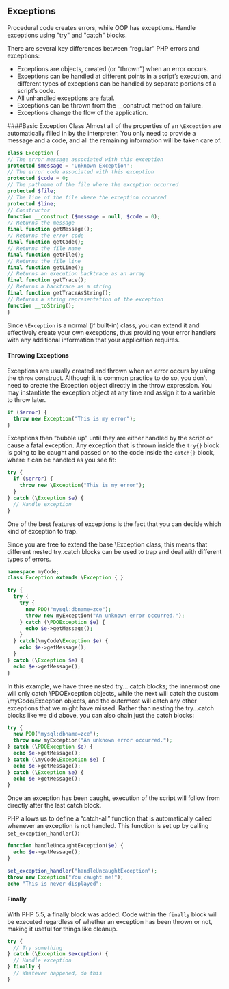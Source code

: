 ## Exceptions

Procedural code creates errors, while OOP has exceptions. Handle exceptions using "try" and "catch" blocks.

There are several key differences between “regular” PHP errors and exceptions:
- Exceptions are objects, created (or “thrown”) when an error occurs.
- Exceptions can be handled at different points in a script’s execution, and different types of exceptions can be handled by separate portions of a script’s code.
- All unhandled exceptions are fatal.
- Exceptions can be thrown from the __construct method on failure.
- Exceptions change the flow of the application.

####Basic Exception Class
Almost all of the properties of an ```\Exception``` are automatically filled in by the interpreter. You only need to provide a
message and a code, and all the remaining information will be taken care of.
```php
class Exception {
// The error message associated with this exception
protected $message = 'Unknown Exception';
// The error code associated with this exception
protected $code = 0;
// The pathname of the file where the exception occurred
protected $file;
// The line of the file where the exception occurred
protected $line;
// Constructor
function __construct ($message = null, $code = 0);
// Returns the message
final function getMessage();
// Returns the error code
final function getCode();
// Returns the file name
final function getFile();
// Returns the file line
final function getLine();
// Returns an execution backtrace as an array
final function getTrace();
// Returns a backtrace as a string
final function getTraceAsString();
// Returns a string representation of the exception
function __toString();
}
```
Since ```\Exception``` is a normal (if built-in) class, you can extend it and effectively create your own exceptions, thus providing your error handlers with any additional information that your application requires.

#### Throwing Exceptions
Exceptions are usually created and thrown when an error occurs by using the ```throw``` construct. Although it is common practice to do so, you don’t need to create the Exception object directly in the throw expression. You may instantiate the exception object at any time and assign it to a variable to throw later.
```php
if ($error) {
  throw new Exception("This is my error");
}
```
Exceptions then “bubble up” until they are either handled by the script or cause a fatal exception. Any exception that is thrown inside the ```try{}``` block is going to be caught and passed on to the code inside the ```catch{}``` block, where it can be handled as you see fit:
```php
try {
  if ($error) {
    throw new \Exception("This is my error");
  }
} catch (\Exception $e) {
  // Handle exception
}
```
One of the best features of exceptions is the fact that you can decide which kind of exception to trap.

Since you are free to extend the base \Exception class, this means that different nested try..catch blocks can be used to trap and deal with different types of errors.
```php
namespace myCode;
class Exception extends \Exception { }

try {
  try {
    try {
      new PDO("mysql:dbname=zce");
      throw new myException("An unknown error occurred.");
    } catch (\PDOException $e) {
      echo $e->getMessage();
    }
  } catch(\myCode\Exception $e) {
    echo $e->getMessage();
  }
} catch (\Exception $e) {
  echo $e->getMessage();
}
```
In this example, we have three nested try... catch blocks; the innermost
one will only catch \PDOException objects, while the next will catch the
custom \myCode\Exception objects, and the outermost will catch any other
exceptions that we might have missed. Rather than nesting the try...catch
blocks like we did above, you can also chain just the catch blocks:
```php
try {
  new PDO("mysql:dbname=zce");
  throw new myException("An unknown error occurred.");
} catch (\PDOException $e) {
  echo $e->getMessage();
} catch (\myCode\Exception $e) {
  echo $e->getMessage();
} catch (\Exception $e) {
  echo $e->getMessage();
}
```
Once an exception has been caught, execution of the script will follow from directly after the last catch block.

PHP allows us to define a “catch-all” function that is automatically called whenever an exception is not handled.
This function is set up by calling ```set_exception_handler()```:
```php
function handleUncaughtException($e) {
  echo $e->getMessage();
}

set_exception_handler("handleUncaughtException");
throw new Exception("You caught me!");
echo "This is never displayed";
```

#### Finally
With PHP 5.5, a finally block was added. Code within the ```finally``` block will be executed regardless of whether an exception has been thrown or not, making it useful for things like cleanup.
```php
try {
  // Try something
} catch (\Exception $exception) {
  // Handle exception
} finally {
  // Whatever happened, do this
}
```
